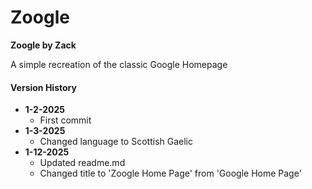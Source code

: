 # Zoogle
**Zoogle by Zack**

 A simple recreation of the classic Google Homepage

#### Version History
- **1-2-2025**
    - First commit
- **1-3-2025**
    - Changed language to Scottish Gaelic
- **1-12-2025**
    - Updated readme.md
    - Changed title to 'Zoogle Home Page' from 'Google Home Page'